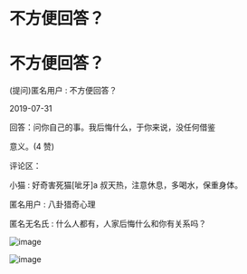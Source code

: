 # 不方便回答？

# 不方便回答？

(提问)匿名用户 : 不方便回答？

2019-07-31

回答：问你自己的事。我后悔什么，于你来说，没任何借鉴

意义。(4 赞)

评论区：

小猫 : 好奇害死猫[呲牙]a 叔天热，注意休息，多喝水，保重身体。

匿名用户 : 八卦猎奇心理

匿名无名氏 : 什么人都有，人家后悔什么和你有关系吗？

![image](img/Image_111.png)

![image](img/Image_112.png)